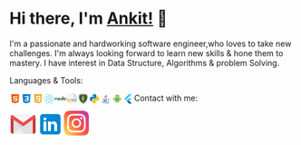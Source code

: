 # Hi there, I'm [Ankit!](http://ankitsadhu.me/) 👋

I'm a passionate and hardworking software engineer,who loves to take new challenges. I'm always looking forward to learn new skills & hone them to mastery.
I have interest in Data Structure, Algorithms & problem Solving.



Languages & Tools: <br>

<img align="left" height="20" src="https://github.com/ankitsadhu/ankitsadhu/blob/master/html.png"/>
<img align="left" height="20" src="https://github.com/ankitsadhu/ankitsadhu/blob/master/css3.png"/>
<img align="left" height="20" src="https://github.com/ankitsadhu/ankitsadhu/blob/master/javascript.png"/>
<img align="left" height="20" src="https://github.com/ankitsadhu/ankitsadhu/blob/master/reactjs.png"/>
<img align="left" height="20" src="https://github.com/ankitsadhu/ankitsadhu/blob/master/nodejs.png"/>
<img align="left" height="20" src="https://github.com/ankitsadhu/ankitsadhu/blob/master/mysql.png"/>
<img align="left" height="20" src="https://github.com/ankitsadhu/ankitsadhu/blob/master/mongodb.png"/>
<img align="left" height="20" src="https://github.com/ankitsadhu/ankitsadhu/blob/master/python.png"/>
<img align="left" height="20" src="https://github.com/ankitsadhu/ankitsadhu/blob/master/java.png"/>
<img align="left" height="20" src="https://github.com/ankitsadhu/ankitsadhu/blob/master/android.png"/>
<img align="left" height="20" src="https://github.com/ankitsadhu/ankitsadhu/blob/master/flutter.png"/>



Contact with me:

<a href="mailto:ankitsadhu3@gmail.com">
  <img align="left" alt="ankitsadhu3@gmail.com" width="48px" src="https://github.com/ankitsadhu/ankitsadhu/blob/master/icons8-gmail-48.png" />
</a>

<a href="https://www.linkedin.com/in/ankitsadhu1998" target="_blank">
  <img align="left" alt="Ankit Sadhu | Linkedin " width="48px" src="https://github.com/ankitsadhu/ankitsadhu/blob/master/linkedin.png" />
</a>

<a href="https://www.instagram.com/ankit.sadhu" target="_blank">
  <img align="left" alt="Ankit Sadhu | Instagram " width="44px" src="https://github.com/ankitsadhu/ankitsadhu/blob/master/instagram.png" />
</a>

